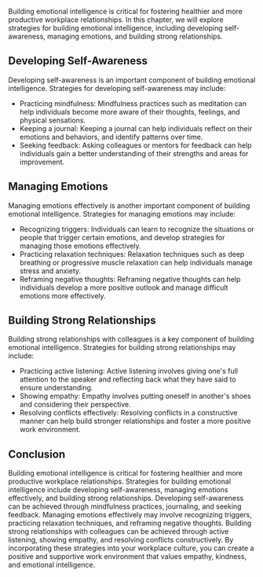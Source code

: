 
Building emotional intelligence is critical for fostering healthier and more productive workplace relationships. In this chapter, we will explore strategies for building emotional intelligence, including developing self-awareness, managing emotions, and building strong relationships.

Developing Self-Awareness
-------------------------

Developing self-awareness is an important component of building emotional intelligence. Strategies for developing self-awareness may include:

* Practicing mindfulness: Mindfulness practices such as meditation can help individuals become more aware of their thoughts, feelings, and physical sensations.
* Keeping a journal: Keeping a journal can help individuals reflect on their emotions and behaviors, and identify patterns over time.
* Seeking feedback: Asking colleagues or mentors for feedback can help individuals gain a better understanding of their strengths and areas for improvement.

Managing Emotions
-----------------

Managing emotions effectively is another important component of building emotional intelligence. Strategies for managing emotions may include:

* Recognizing triggers: Individuals can learn to recognize the situations or people that trigger certain emotions, and develop strategies for managing those emotions effectively.
* Practicing relaxation techniques: Relaxation techniques such as deep breathing or progressive muscle relaxation can help individuals manage stress and anxiety.
* Reframing negative thoughts: Reframing negative thoughts can help individuals develop a more positive outlook and manage difficult emotions more effectively.

Building Strong Relationships
-----------------------------

Building strong relationships with colleagues is a key component of building emotional intelligence. Strategies for building strong relationships may include:

* Practicing active listening: Active listening involves giving one's full attention to the speaker and reflecting back what they have said to ensure understanding.
* Showing empathy: Empathy involves putting oneself in another's shoes and considering their perspective.
* Resolving conflicts effectively: Resolving conflicts in a constructive manner can help build stronger relationships and foster a more positive work environment.

Conclusion
----------

Building emotional intelligence is critical for fostering healthier and more productive workplace relationships. Strategies for building emotional intelligence include developing self-awareness, managing emotions effectively, and building strong relationships. Developing self-awareness can be achieved through mindfulness practices, journaling, and seeking feedback. Managing emotions effectively may involve recognizing triggers, practicing relaxation techniques, and reframing negative thoughts. Building strong relationships with colleagues can be achieved through active listening, showing empathy, and resolving conflicts constructively. By incorporating these strategies into your workplace culture, you can create a positive and supportive work environment that values empathy, kindness, and emotional intelligence.

